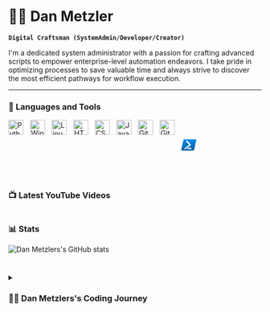 # 🏄‍♂️ Dan Metzler

**`Digital Craftsman (SystemAdmin/Developer/Creator)`**

I'm a dedicated system administrator with a passion for crafting advanced scripts to empower enterprise-level automation endeavors. I take pride in optimizing processes to save valuable time and always strive to discover the most efficient pathways for workflow execution.

   <!-- <p align="left">
      <a href="https://www.youtube.com/c/fknight?sub_confirmation=1">
         <img alt="youtube subscribers" title="Subscribe to my YouTube channel" src="https://custom-icon-badges.demolab.com/youtube/channel/subscribers/UC2WHjPDvbE6O328n17ZGcfg?color=%23E05D44&label=SUBSCRIBE&logo=video&logoColor=white&style=for-the-badge&labelColor=CE4630"/></a> 
      <a href="https://www.youtube.com/c/fknight">
         <img alt="youtube views" title="YouTube views" src="https://custom-icon-badges.demolab.com/youtube/channel/views/UC2WHjPDvbE6O328n17ZGcfg?color=%23E1AD0E&logo=eye&logoColor=white&style=for-the-badge&labelColor=C79600"/></a> 
      <a href="https://github.com/ForrestKnight?tab=followers">
         <img alt="followers" title="Follow me on Github" src="https://custom-icon-badges.demolab.com/github/followers/ForrestKnight?color=236ad3&labelColor=1155ba&style=for-the-badge&logo=person-add&label=Follow&logoColor=white"/></a>
      <a href="https://github.com/ForrestKnight?tab=repositories&sort=stargazers">
         <img alt="total stars" title="Total stars on GitHub" src="https://custom-icon-badges.demolab.com/github/stars/ForrestKnight?color=55960c&style=for-the-badge&labelColor=488207&logo=star"/></a>
   </p> -->

---

### 🧰 Languages and Tools

<!-- <img align="left" alt="PowerShell" width="30px" style="padding-right:10px;" src="https://icons8.com/icon/FwaVI1qCE7hQ/powershell" /> -->

<svg align="left" alt="Python" width="30px" style="padding-right:10px;" xmlns="http://www.w3.org/2000/svg" x="0px" y="0px" width="100" height="100" viewBox="0 0 48 48">
<linearGradient id="CpX24D3hTlJw-sNITM5NDa_FwaVI1qCE7hQ_gr1" x1="23.1" x2="24.819" y1="6.086" y2="40.569" gradientUnits="userSpaceOnUse"><stop offset=".003" stop-color="#008ded"></stop><stop offset="1" stop-color="#0061a7"></stop></linearGradient><path fill="url(#CpX24D3hTlJw-sNITM5NDa_FwaVI1qCE7hQ_gr1)" d="M19.847,41.956c-5.629-0.002-11.259,0.024-16.888-0.013c-2.855-0.019-3.374-0.7-2.731-3.525 c2.178-9.58,4.427-19.143,6.557-28.734C7.356,7.112,8.588,5.975,11.312,6C22.57,6.106,33.829,6.034,45.088,6.046 c2.824,0.003,3.298,0.614,2.664,3.511c-2.058,9.406-4.129,18.809-6.236,28.203c-0.789,3.516-1.697,4.187-5.353,4.195 C30.724,41.966,25.285,41.958,19.847,41.956z"></path><path fill="none" stroke="#1d1d1b" stroke-width="2" d="M25.057,23.922c-0.608-0.687-1.114-1.267-1.531-1.732 c-2.43-2.728-4.656-5.27-7.063-7.869c-1.102-1.189-1.453-2.344-0.13-3.518c1.307-1.16,2.592-1.058,3.791,0.277 c3.34,3.717,6.676,7.438,10.071,11.104c1.268,1.369,0.972,2.3-0.424,3.315c-5.359,3.895-10.687,7.833-16.01,11.778 c-1.196,0.887-2.337,1.109-3.304-0.201c-1.066-1.445-0.08-2.305,1.026-3.114c3.955-2.893,7.903-5.798,11.834-8.725 C23.865,24.83,24.595,24.267,25.057,23.922z M21.75,37C20.625,37,20,36,20,35s0.625-2,1.75-2c4.224,0,6.112,0,9.5,0 c1.125,0,1.75,1,1.75,2s-0.625,2-1.75,2C29.125,37,25,37,21.75,37z" opacity=".05"></path><path fill="none" stroke="#000" d="M25.057,23.922c-0.608-0.687-1.114-1.267-1.531-1.732 c-2.43-2.728-4.656-5.27-7.063-7.869c-1.102-1.189-1.453-2.344-0.13-3.518c1.307-1.16,2.592-1.058,3.791,0.277 c3.34,3.717,6.676,7.438,10.071,11.104c1.268,1.369,0.972,2.3-0.424,3.315c-5.359,3.895-10.687,7.833-16.01,11.778 c-1.196,0.887-2.337,1.109-3.304-0.201c-1.066-1.445-0.08-2.305,1.026-3.114c3.955-2.893,7.903-5.798,11.834-8.725 C23.865,24.83,24.595,24.267,25.057,23.922z M21.75,37C20.625,37,20,36,20,35s0.625-2,1.75-2c4.224,0,6.112,0,9.5,0 c1.125,0,1.75,1,1.75,2s-0.625,2-1.75,2C29.125,37,25,37,21.75,37z" opacity=".07"></path><path fill="#fafafa" d="M25.057,23.922c-0.608-0.687-1.114-1.267-1.531-1.732c-2.43-2.728-4.656-5.27-7.063-7.869 c-1.102-1.189-1.453-2.344-0.13-3.518c1.307-1.16,2.592-1.058,3.791,0.277c3.34,3.717,6.676,7.438,10.071,11.104 c1.268,1.369,0.972,2.3-0.424,3.315c-5.359,3.895-10.687,7.833-16.01,11.778c-1.196,0.887-2.337,1.109-3.304-0.201 c-1.066-1.445-0.08-2.305,1.026-3.114c3.955-2.893,7.903-5.798,11.834-8.725C23.865,24.83,24.595,24.267,25.057,23.922z M21.75,37 C20.625,37,20,36,20,35s0.625-2,1.75-2c4.224,0,6.112,0,9.5,0c1.125,0,1.75,1,1.75,2s-0.625,2-1.75,2C29.125,37,25,37,21.75,37z"></path>
</svg>

<img align="left" alt="Python" width="30px" style="padding-right:10px;" src="https://cdn.jsdelivr.net/gh/devicons/devicon/icons/python/python-original.svg" />
<img align="left" alt="Windows" width="30px" style="padding-right:10px;" src="https://cdn.jsdelivr.net/gh/devicons/devicon/icons/windows8/windows8-original.svg" />
<img align="left" alt="Linux" width="30px" style="padding-right:10px;" src="https://cdn.jsdelivr.net/gh/devicons/devicon/icons/linux/linux-original.svg" />
<img align="left" alt="HTML" width="30px" style="padding-right:10px;" src="https://cdn.jsdelivr.net/gh/devicons/devicon/icons/html5/html5-plain.svg" />
<img align="left" alt="CSS" width="30px" style="padding-right:10px;" src="https://cdn.jsdelivr.net/gh/devicons/devicon/icons/css3/css3-plain.svg" />
<img align="left" alt="JavaScript" width="30px" style="padding-right:10px;" src="https://cdn.jsdelivr.net/gh/devicons/devicon/icons/javascript/javascript-plain.svg" />
<img align="left" alt="GitHub" width="30px" style="padding-right:10px;" src="https://cdn.jsdelivr.net/gh/devicons/devicon/icons/github/github-original.svg" />
<img align="left" alt="Git" width="30px" style="padding-right:10px;" src="https://cdn.jsdelivr.net/gh/devicons/devicon/icons/git/git-original.svg" />

<br />

#



### 📺 Latest YouTube Videos

<!-- BEGIN YOUTUBE-CARDS -->
<!-- [![If the code works, don’t touch it.](https://ytcards.demolab.com/?id=wT07kW-aPUQ&title=If+the+code+works%2C+don%E2%80%99t+touch+it.&lang=en&timestamp=1693929644&background_color=%230d1117&title_color=%23ffffff&stats_color=%23dedede&max_title_lines=1&width=250&border_radius=5&duration=58 "If the code works, don’t touch it.")](https://www.youtube.com/watch?v=wT07kW-aPUQ)
[![I Built an AI That Feeds Me Coffee for Maximum Efficiency](https://ytcards.demolab.com/?id=tyAPu2cCOZE&title=I+Built+an+AI+That+Feeds+Me+Coffee+for+Maximum+Efficiency&lang=en&timestamp=1693404079&background_color=%230d1117&title_color=%23ffffff&stats_color=%23dedede&max_title_lines=1&width=250&border_radius=5&duration=539 "I Built an AI That Feeds Me Coffee for Maximum Efficiency")](https://www.youtube.com/watch?v=tyAPu2cCOZE)
[![My Entire Computer Science Student Setup in Notion](https://ytcards.demolab.com/?id=Nv1Z3Aximdg&title=My+Entire+Computer+Science+Student+Setup+in+Notion&lang=en&timestamp=1692043807&background_color=%230d1117&title_color=%23ffffff&stats_color=%23dedede&max_title_lines=1&width=250&border_radius=5&duration=1296 "My Entire Computer Science Student Setup in Notion")](https://www.youtube.com/watch?v=Nv1Z3Aximdg)
[![Stack Overflow is dead 😂](https://ytcards.demolab.com/?id=xsXisg-rceQ&title=Stack+Overflow+is+dead+%F0%9F%98%82&lang=en&timestamp=1691589645&background_color=%230d1117&title_color=%23ffffff&stats_color=%23dedede&max_title_lines=1&width=250&border_radius=5&duration=179 "Stack Overflow is dead 😂")](https://www.youtube.com/watch?v=xsXisg-rceQ)
[![How I Remember Everything (as a programmer)](https://ytcards.demolab.com/?id=u5DGCj5QQTg&title=How+I+Remember+Everything+%28as+a+programmer%29&lang=en&timestamp=1691420442&background_color=%230d1117&title_color=%23ffffff&stats_color=%23dedede&max_title_lines=1&width=250&border_radius=5&duration=592 "How I Remember Everything (as a programmer)")](https://www.youtube.com/watch?v=u5DGCj5QQTg)
[![Three tools that enhance my coding workflow](https://ytcards.demolab.com/?id=o4v1tFN7SBk&title=Three+tools+that+enhance+my+coding+workflow&lang=en&timestamp=1689693304&background_color=%230d1117&title_color=%23ffffff&stats_color=%23dedede&max_title_lines=1&width=250&border_radius=5&duration=60 "Three tools that enhance my coding workflow")](https://www.youtube.com/watch?v=o4v1tFN7SBk) -->
<!-- END YOUTUBE-CARDS -->

<!--[<img src="https://custom-icon-badges.demolab.com/badge/-Subscribe%20For%20More-red?style=for-the-badge&logo=video&logoColor=white"/>](https://www.youtube.com/c/fknight?sub_confirmation=1) -->

#

### 📊 Stats

![Dan Metzlers's GitHub stats](https://github-readme-stats.vercel.app/api?username=dmetz12t&show_icons=true&theme=gruvbox)

<!-- ![GitHub Streak](https://streak-stats.demolab.com?user=ForrestKnight&theme=gruvbox&border_radius=4.5) -->

#

<details>
 <summary><h3>👨‍💻 Dan Metzlers's Coding Journey</h3></summary>
My coding journey commenced during my days as a curious information systems student, eager to explore the endless possibilities of the tech world. Upon graduating, I secured a role as a system administrator, specializing in Identity and Access Management (IAM) and PrivilegedAccess Management (PAM). Within this domain, I encountered numerous monotonous and repetitive tasks that fueled my determination to embrace PowerShell and Python, two powerful languages for automation and scripting. My aspiration is to further advance my skills in the automationrealm and transition into the exciting world of DevOps, where I can blend my newfound scripting expertise with a holistic approach to software development and operations.
